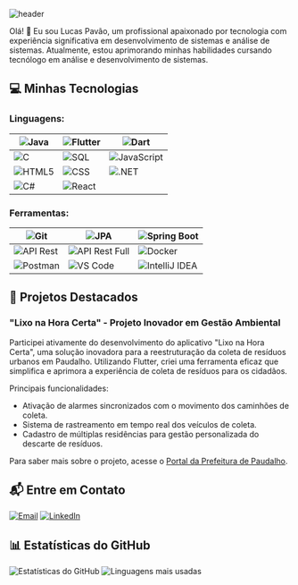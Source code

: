 ![header](https://capsule-render.vercel.app/api?type=waving&height=300&color=b&text=Lucas%20Pavão&desc=Mobile/BackEnd%20Developer&descAlignY=65&section=header&fontColor=ffffff)

Olá! 👋 Eu sou Lucas Pavão, um profissional apaixonado por tecnologia com experiência significativa em desenvolvimento de sistemas e análise de sistemas. Atualmente, estou aprimorando minhas habilidades cursando tecnólogo em análise e desenvolvimento de sistemas.

## 💻 Minhas Tecnologias



### Linguagens:

| ![Java](https://img.shields.io/badge/Java-0D1117?style=for-the-badge&logo=java&logoColor=white&labelColor=0D1117) | ![Flutter](https://img.shields.io/badge/Flutter-0D1117?style=for-the-badge&logo=flutter&logoColor=0175C2&labelColor=0D1117) | ![Dart](https://img.shields.io/badge/Dart-0D1117?style=for-the-badge&logo=dart&logoColor=0175C2&labelColor=0D1117) |
|------|------|------|
| ![C](https://img.shields.io/badge/C-0D1117?style=for-the-badge&logo=c&logoColor=A8B9CC&labelColor=0D1117) | ![SQL](https://img.shields.io/badge/SQL-0D1117?style=for-the-badge&logo=sql&logoColor=white&labelColor=0D1117) | ![JavaScript](https://img.shields.io/badge/JavaScript-0D1117?style=for-the-badge&logo=javascript&labelColor=0D1117) |
| ![HTML5](https://img.shields.io/badge/HTML5-0D1117?style=for-the-badge&logo=html5&logoColor=E34F26&labelColor=0D1117) | ![CSS](https://img.shields.io/badge/CSS-0D1117?style=for-the-badge&logo=css3&logoColor=1572B6&labelColor=0D1117) | ![.NET](https://img.shields.io/badge/.NET-0D1117?style=for-the-badge&logo=.net&logoColor=white&labelColor=0D1117) |
| ![C#](https://img.shields.io/badge/C%23-0D1117?style=for-the-badge&logo=c-sharp&logoColor=903ba7&labelColor=0D1117) | ![React](https://img.shields.io/badge/React-0D1117?style=for-the-badge&logo=react&labelColor=0D1117) |      |

### Ferramentas:
| ![Git](https://img.shields.io/badge/Git-0D1117?style=for-the-badge&logo=git&logoColor=F05032&labelColor=0D1117) | ![JPA](https://img.shields.io/badge/JPA-0D1117?style=for-the-badge&logo=jpa&logoColor=white&labelColor=0D1117) | ![Spring Boot](https://img.shields.io/badge/Spring_Boot-0D1117?style=for-the-badge&logo=spring-boot&logoColor=6DB33F&labelColor=0D1117) |
|------|------|------|
| ![API Rest](https://img.shields.io/badge/API_Rest-0D1117?style=for-the-badge&logo=rest&logoColor=white&labelColor=0D1117) | ![API Rest Full](https://img.shields.io/badge/API_Rest_Full-0D1117?style=for-the-badge&logo=rest&logoColor=white&labelColor=0D1117) | ![Docker](https://img.shields.io/badge/Docker-0D1117?style=for-the-badge&logo=docker&logoColor=2496ED&labelColor=0D1117) |
| ![Postman](https://img.shields.io/badge/Postman-0D1117?style=for-the-badge&logo=postman&logoColor=FF6C37&labelColor=0D1117) | ![VS Code](https://img.shields.io/badge/VS_Code-0D1117?style=for-the-badge&logo=visual-studio-code&logoColor=007ACC&labelColor=0D1117) | ![IntelliJ IDEA](https://img.shields.io/badge/IntelliJ_IDEA-0D1117?style=for-the-badge&logo=intellij-idea&logoColor=000000&labelColor=0D1117) |






## 🚀 Projetos Destacados

### "Lixo na Hora Certa" - Projeto Inovador em Gestão Ambiental

Participei ativamente do desenvolvimento do aplicativo "Lixo na Hora Certa", uma solução inovadora para a reestruturação da coleta de resíduos urbanos em Paudalho. Utilizando Flutter, criei uma ferramenta eficaz que simplifica e aprimora a experiência de coleta de resíduos para os cidadãos.

Principais funcionalidades:

- Ativação de alarmes sincronizados com o movimento dos caminhões de coleta.
- Sistema de rastreamento em tempo real dos veículos de coleta.
- Cadastro de múltiplas residências para gestão personalizada do descarte de resíduos.

Para saber mais sobre o projeto, acesse o [Portal da Prefeitura de Paudalho](https://www.paudalho.pe.gov.br/portal/aplicativo-lixo-na-hora-certa-e-lancado-para-androids-em-paudalho/).

## 📬 Entre em Contato

[![Email](https://img.shields.io/badge/Email-3D0D1117?style=for-the-badge&logo=gmail&labelColor=0D1117&color=02aeff&logoColor=white&style=for-the-badge&label=)](mailto:lucaspavao89@gmail.com)
[![LinkedIn](https://img.shields.io/badge/LinkedIn-3D0D1117?style=for-the-badge&logo=linkedin&labelColor=0D1117&color=02aeff&logoColor=white&style=for-the-badge&label=)](https://www.linkedin.com/in/lucas-pavão-531100204)

## 📊 Estatísticas do GitHub

![Estatísticas do GitHub](https://github-readme-stats.vercel.app/api?username=Lucas-Pavao&show_icons=true&theme=midnight-purple&include_all_commits=true&count_private=true)
![Linguagens mais usadas](https://github-readme-stats.vercel.app/api/top-langs/?username=Lucas-Pavao&layout=compact&langs_count=7&theme=midnight-purple)

